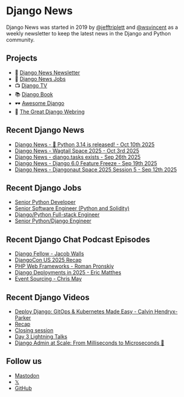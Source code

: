 # Django News

Django News was started in 2019 by [@jefftriplett](https://github.com/jefftriplett) and [@wsvincent](https://github.com/wsvincent) as a weekly newsletter to keep the latest news in the Django and Python community.

## Projects

- :newspaper: [Django News Newsletter](https://django-news.com)
- :briefcase: [Django News Jobs](https://jobs.django-news.com)
- :tv: [Django TV](https://djangotv.com)
- :books: [Django Book](https://djangobook.com)
- :dark_sunglasses: [Awesome Django](https://awesomedjango.org)
- :ring: [The Great Django Webring](https://djangowebring.com)

## Recent Django News

<!--START_SECTION:news-->
- [Django News - 🥧 Python 3.14 is released!  - Oct 10th 2025](https://django-news.com/issues/306)
- [Django News - Wagtail Space 2025 - Oct 3rd 2025](https://django-news.com/issues/305)
- [Django News - django.tasks exists - Sep 26th 2025](https://django-news.com/issues/304)
- [Django News - Django 6.0 Feature Freeze - Sep 19th 2025](https://django-news.com/issues/303)
- [Django News - Djangonaut Space 2025 Session 5 - Sep 12th 2025](https://django-news.com/issues/302)
<!--END_SECTION:news-->

## Recent Django Jobs

<!--START_SECTION:jobs-->
- [Senior Python Developer](https://jobs.django-news.com/556/senior-python-developer-basalt-health/)
- [Senior Software Engineer (Python and Solidity)](https://jobs.django-news.com/554/senior-software-engineer-python-and-solidity-liquidfi/)
- [Django/Python Full-stack Engineer](https://jobs.django-news.com/552/djangopython-full-stack-engineer-jointriplecom/)
- [Senior Python/Django Engineer](https://jobs.django-news.com/551/senior-pythondjango-engineer-search-atlas/)
<!--END_SECTION:jobs-->

## Recent Django Chat Podcast Episodes

<!--START_SECTION:episodes-->
- [Django Fellow - Jacob Walls](https://djangochat.com)
- [DjangoCon US 2025 Recap](https://djangochat.com)
- [PHP Web Frameworks - Roman Pronskiy](https://djangochat.com)
- [Django Deployments in 2025 - Eric Matthes](https://djangochat.com)
- [Event Sourcing - Chris May](https://djangochat.com)
<!--END_SECTION:episodes-->

## Recent Django Videos

<!--START_SECTION:videos-->
- [Deploy Django: GitOps & Kubernetes Made Easy - Calvin Hendryx-Parker](https://djangotv.com/videos/pyohio/2025/deploy-django-gitops-kubernetes-made-easy-calvin-hendryx-parker/)
- [Recap](https://djangotv.com/videos/djangochat/2025/djangocon-us-2025-recap/)
- [Closing session](https://djangotv.com/videos/djangocon-europe/2025/djangocon-europe-2025-closing-session/)
- [Day 3 Lightning Talks](https://djangotv.com/videos/djangocon-europe/2025/djangocon-europe-2025-day-3-lightning-talks/)
- [Django Admin at Scale: From Milliseconds to Microseconds 🚀](https://djangotv.com/videos/djangocon-europe/2025/djangocon-europe-2025-django-admin-at-scale-from-milliseconds-to-microseconds/)
<!--END_SECTION:videos-->

## Follow us

- [Mastodon](https://mastodon.social/@djangonews)
- [𝕏](https://x.com/djangonewsbot)
- [GitHub](https://github.com/django-news)
